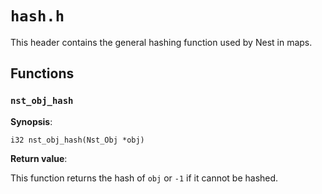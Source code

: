 # `hash.h`

This header contains the general hashing function used by Nest in maps.

## Functions

### `nst_obj_hash`

**Synopsis**:

```better-c
i32 nst_obj_hash(Nst_Obj *obj)
```

**Return value**:

This function returns the hash of `obj` or `-1` if it cannot be hashed.
